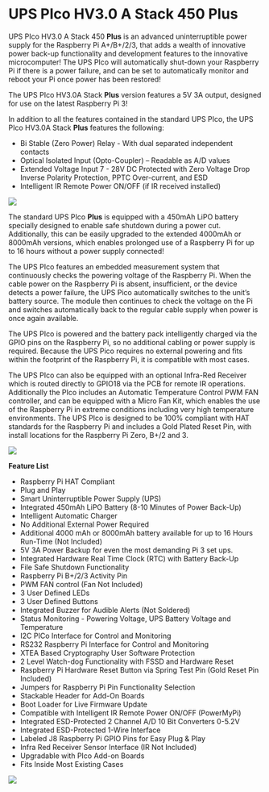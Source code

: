 # UPS PIco HV3.0 A Stack 450 **Plus**

UPS PIco HV3.0 A Stack 450 **Plus** is an advanced uninterruptible power supply for the Raspberry Pi A+/B+/2/3, that adds a wealth of innovative power back-up functionality and development features to the innovative microcomputer! The UPS PIco will automatically shut-down your Raspberry Pi if there is a power failure, and can be set to automatically monitor and reboot your Pi once power has been restored!

The UPS PIco HV3.0A Stack **Plus** version features a 5V 3A output, designed for use on the latest Raspberry Pi 3!

In addition to all the features contained in the standard UPS PIco, the UPS PIco HV3.0A Stack **Plus** features the following:

* Bi Stable (Zero Power) Relay - With dual separated independent contacts
* Optical Isolated Input (Opto-Coupler) – Readable as A/D values 
* Extended Voltage Input 7 - 28V DC Protected with Zero Voltage Drop Inverse Polarity Protection, PPTC Over-current, and ESD 
* Intelligent IR Remote Power ON/OFF (if IR received installed)

![](https://www.modmypi.com/image/data/rpi-products/breakout-boards/modmypi/pico/plus/DSC_0849.jpg)

The standard UPS PIco **Plus** is equipped with a 450mAh LiPO battery specially designed to enable safe shutdown during a power cut. Additionally, this can be easily upgraded to the extended 4000mAh or 8000mAh versions, which enables prolonged use of a Raspberry Pi for up to 16 hours without a power supply connected!

The UPS PIco features an embedded measurement system that continuously checks the powering voltage of the Raspberry Pi. When the cable power on the Raspberry Pi is absent, insufficient, or the device detects a power failure, the UPS Pico automatically switches to the unit’s battery source. The module then continues to check the voltage on the Pi and switches automatically back to the regular cable supply when power is once again available.

The UPS PIco is powered and the battery pack intelligently charged via the GPIO pins on the Raspberry Pi, so no additional cabling or power supply is required. Because the UPS Pico requires no external powering and fits within the footprint of the Raspberry Pi, it is compatible with most cases.

The UPS PIco can also be equipped with an optional Infra-Red Receiver which is routed directly to GPIO18 via the PCB for remote IR operations. Additionally the PIco includes an Automatic Temperature Control PWM FAN controller, and can be equipped with a Micro Fan Kit, which enables the use of the Raspberry Pi in extreme conditions including very high temperature environments. The UPS PIco is designed to be 100% compliant with HAT standards for the Raspberry Pi and includes a Gold Plated Reset Pin, with install locations for the Raspberry Pi Zero, B+/2 and 3.

![](https://www.modmypi.com/image/data/rpi-products/breakout-boards/modmypi/pico/update-2/ups-pico-stack.png)

**Feature List**

* Raspberry Pi HAT Compliant
* Plug and Play
* Smart Uninterruptible Power Supply (UPS)
* Integrated 450mAh LiPO Battery (8-10 Minutes of Power Back-Up)
* Intelligent Automatic Charger
* No Additional External Power Required
* Additional 4000 mAh or 8000mAh battery available for up to 16 Hours Run-Time (Not Included)
* 5V 3A Power Backup for even the most demanding Pi 3 set ups.
* Integrated Hardware Real Time Clock (RTC) with Battery Back-Up
* File Safe Shutdown Functionality
* Raspberry Pi B+/2/3 Activity Pin
* PWM FAN control (Fan Not Included)
* 3 User Defined LEDs
* 3 User Defined Buttons
* Integrated Buzzer for Audible Alerts (Not Soldered)
* Status Monitoring - Powering Voltage, UPS Battery Voltage and Temperature
* I2C PICo Interface for Control and Monitoring
* RS232 Raspberry Pi Interface for Control and Monitoring
* XTEA Based Cryptography User Software Protection
* 2 Level  Watch-dog Functionality with FSSD and Hardware Reset
* Raspberry Pi Hardware Reset Button via Spring Test Pin (Gold Reset Pin Included)
* Jumpers for Raspberry Pi  Pin Functionality Selection
* Stackable Header  for Add-On Boards
* Boot Loader for Live Firmware Update
* Compatible with Intelligent IR Remote Power ON/OFF (PowerMyPi)
* Integrated ESD-Protected 2 Channel A/D 10 Bit Converters 0-5.2V
* Integrated ESD-Protected 1-Wire Interface
* Labeled J8 Raspberry Pi GPIO Pins for Easy Plug & Play
* Infra Red Receiver Sensor Interface (IR Not Included)
* Upgradable with PIco Add-on Boards
* Fits Inside Most Existing Cases

![](https://www.modmypi.com/image/data/git/ups-pico/pico-wiki-3.jpg)